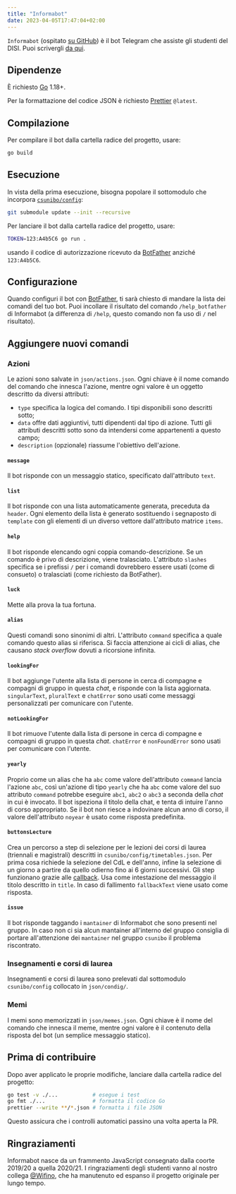 ```yaml
---
title: "Informabot"
date: 2023-04-05T17:47:04+02:00
---
```


`Informabot` (ospitato [su GitHub](https://github.com/csunibo/informabot)) è il
bot Telegram che assiste gli studenti del DISI. Puoi scrivergli [da qui](https://t.me/UniboInformabot).

## Dipendenze

È richiesto [Go](https://go.dev/) 1.18+.

Per la formattazione del codice JSON è richiesto
[Prettier](https://prettier.io/) `@latest`.

## Compilazione

Per compilare il bot dalla cartella radice del progetto, usare:

```bash
go build
```

## Esecuzione

In vista della prima esecuzione, bisogna popolare il sottomodulo che incorpora
[`csunibo/config`](../infrastruttura/configurazioni/):

```bash
git submodule update --init --recursive
```

Per lanciare il bot dalla cartella radice del progetto, usare:

```bash
TOKEN=123:A4b5C6 go run .
```

usando il codice di autorizzazione ricevuto da
[BotFather](https://core.telegram.org/bots#6-botfather) anziché
`123:A4b5C6`.

## Configurazione

Quando configuri il bot con
[BotFather](https://core.telegram.org/bots#6-botfather), ti sarà chiesto di
mandare la lista dei comandi del tuo bot. Puoi incollare il risultato del
comando `/help_botfather` di Informabot (a differenza di `/help`, questo comando
non fa uso di `/` nel risultato).

## Aggiungere nuovi comandi

### Azioni

Le azioni sono salvate in `json/actions.json`. Ogni chiave è il nome comando
del comando che innesca l'azione, mentre ogni valore è un oggetto descritto da
diversi attributi:

- `type` specifica la logica del comando. I tipi disponibili sono descritti
  sotto;
- `data` offre dati aggiuntivi, tutti dipendenti dal tipo di azione. Tutti gli
  attributi descritti sotto sono da intendersi come appartenenti a questo campo;
- `description` (opzionale) riassume l'obiettivo dell'azione.

#### `message`

Il bot risponde con un messaggio statico, specificato dall'attributo `text`.

#### `list`

Il bot risponde con una lista automaticamente generata, preceduta da `header`.
Ogni elemento della lista è generato sostituendo i segnaposto di `template`
con gli elementi di un diverso vettore dall'attributo matrice `items`.

#### `help`

Il bot risponde elencando ogni coppia comando-descrizione. Se un comando è privo
di descrizione, viene tralasciato. L'attributo `slashes` specifica se i
prefissi `/` per i comandi dovrebbero essere usati (come di consueto) o
tralasciati (come richiesto da BotFather).

#### `luck`

Mette alla prova la tua fortuna.

#### `alias`

Questi comandi sono sinonimi di altri. L'attributo `command` specifica a quale
comando questo alias si riferisca. Si faccia attenzione ai cicli di alias, che
causano _stack overflow_ dovuti a ricorsione infinita.

#### `lookingFor`

Il bot aggiunge l'utente alla lista di persone in cerca di compagne e compagni
di gruppo in questa _chat_, e risponde con la lista aggiornata. `singularText`,
`pluralText` e `chatError` sono usati come messaggi personalizzati per
comunicare con l'utente.

#### `notLookingFor`

Il bot rimuove l'utente dalla lista di persone in cerca di compagne e compagni
di gruppo in questa _chat_. `chatError` e `nonFoundError` sono usati per
comunicare con l'utente.

#### `yearly`

Proprio come un alias che ha `abc` come valore dell'attributo `command` lancia
l'azione `abc`, così un'azione di tipo `yearly` che ha `abc` come valore del suo
attributo `command` potrebbe eseguire `abc1`, `abc2` o `abc3` a seconda della
_chat_ in cui è invocato. Il bot ispeziona il titolo della chat, e tenta di
intuire l'anno di corso appropriato. Se il bot non riesce a indovinare alcun
anno di corso, il valore dell'attributo `noyear` è usato come risposta
predefinita.

#### `buttonsLecture`

Crea un percorso a step di selezione per le lezioni dei corsi di laurea 
(triennali e magistrali) descritti in `csunibo/config/timetables.json`.
Per prima cosa richiede la selezione del CdL e dell'anno, infine la selezione
di un giorno a partire da quello odierno fino ai 6 giorni successivi.
Gli step funzionano grazie alle 
[callback](https://core.telegram.org/bots/api#callbackquery).
Usa come intestazione del messaggio il titolo descritto in `title`.
In caso di fallimento `fallbackText` viene usato come risposta.

#### `issue`

Il bot risponde taggando i `mantainer` di Informabot che sono presenti nel gruppo.
In caso non ci sia alcun mantainer all'interno del gruppo consiglia di portare 
all'attenzione dei `mantainer` nel gruppo `csunibo` il problema riscontrato.

### Insegnamenti e corsi di laurea

Insegnamenti e corsi di laurea sono prelevati dal sottomodulo `csunibo/config`
collocato in `json/condig/`.

### Memi

I memi sono memorizzati in `json/memes.json`. Ogni chiave è il nome del comando
che innesca il meme, mentre ogni valore è il contenuto della risposta del bot
(un semplice messaggio statico).

## Prima di contribuire

Dopo aver applicato le proprie modifiche, lanciare dalla cartella radice del
progetto:

```bash
go test -v ./...           # esegue i test
go fmt ./...               # formatta il codice Go
prettier --write **/*.json # formatta i file JSON
```

Questo assicura che i controlli automatici passino una volta aperta la PR.

## Ringraziamenti

Informabot nasce da un frammento JavaScript consegnato dalla coorte 2019/20 a
quella 2020/21. I ringraziamenti degli studenti vanno al nostro collega
[@Wifino](https://github.com/Wifino), che ha manutenuto ed espanso il progetto
originale per lungo tempo.
